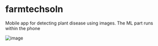 # farmtechsoln

Mobile app for detecting plant disease using images. The ML part runs within the phone

![image](https://user-images.githubusercontent.com/67377766/111801188-a9b63880-8907-11eb-9fd6-c6b52261af8e.png)
